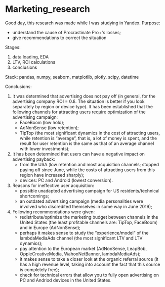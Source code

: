 # Marketing_research

Good day, this research was made while I was studying in Yandex.
Purpose: 
- understand the cause of Procrastinate Pro+'s losses;
- give recommendations to correct the situation

Stages: 
1) data loading, EDA
2) LTV, ROI calculations
3) conclusions

Stack: pandas, numpy, seaborn, matplotlib, plotly, scipy, datetime

Conclusions:
1) It was determined that advertising does not pay off (in general, for the advertising company ROI = 0.8. The situation is better if you look separately by region or device type). It has been established that the following channels for attracting users require optimization of the advertising campaign:
    - FaceBoom (low hold);
    - AdNonSense (low retention);
    - TipTop (the most significant dynamics in the cost of attracting users, while retention is “average”, that is, a lot of money is spent, and the result for user retention is the same as that of an average channel with lower investments);
2) It has been determined that users can have a negative impact on advertising payback:
    - from the USA (low retention and most acquisition channels; stopped paying off since June, while the costs of attracting users from this region have increased sharply);
    - devices: PC and Android (lowest conversion).
3) Reasons for ineffective user acquisition:
     - possible unadapted advertising campaign for US residents/technical shortcomings;
     - an outdated advertising campaign (media personalities were involved who discredited themselves in some way in June 2019);
4) Following recommendations were given:
    - redistribute/optimize the marketing budget between channels in the United States (the least profitable channels are: TipTop, FaceBoom) and in Europe (AdNonSense);
    - perhaps it makes sense to study the “experience/model” of the lambdaMediaAds channel (the most significant LTV and LTV dynamics);
    - pay attention to the European market (AdNonSense, LeapBob, OppleCreativeMedia, WahooNetBanner, lambdaMediaAds);
    - it makes sense to take a closer look at the organic referral source (it has a high revenue level, taking into account the fact that this source is completely free);
    - check for technical errors that allow you to fully open advertising on PC and Andriod devices in the United States.
